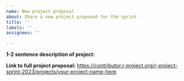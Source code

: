 ```yaml
---
name: New project proposal
about: Share a new project proposed for the sprint
title: ''
labels: ''
assignees: ''

---
```


**1-2 sentence description of project:**

**Link to full project proposal:** 
https://contributor.r-project.org/r-project-sprint-2023/projects/your-project-name-here
